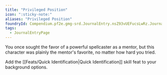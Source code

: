 ```yaml
---
title: "Privileged Position"
icon: ":sticky-note:"
aliases: "Privileged Position"
foundryId: Compendium.pf2e.gmg-srd.JournalEntry.nsZ93vUEFucsLwRz.JournalEntryPage.a1qlkHsmGVtp5JuN
tags:
  - JournalEntryPage
---
```

You once sought the favor of a powerful spellcaster as a mentor, but this character was plainly the mentor's favorite, no matter how hard you tried.

Add the [[Feats/Quick Identification|Quick Identification]] skill feat to your background options.